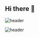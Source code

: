 ## Hi there 👋

<!--
**shynewsky/shynewsky** is a ✨ _special_ ✨ repository because its `README.md` (this file) appears on your GitHub profile.

Here are some ideas to get you started:

- 🔭 I’m currently working on ...
- 🌱 I’m currently learning ...
- 👯 I’m looking to collaborate on ...
- 🤔 I’m looking for help with ...
- 💬 Ask me about ...
- 📫 How to reach me: ...
- 😄 Pronouns: ...
- ⚡ Fun fact: ...
-->

![header](https://capsule-render.vercel.app/api?type=speech&color=gradient&customColorList=6&height=300&section=header&text=Reform&fontSize=90)

![header](https://capsule-render.vercel.app/api?type=cylinder&color=gradient&customColorList=0,2,2,5,30&height=300&section=header&text=capsule%20render&fontSize=90theme=radical)

